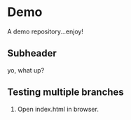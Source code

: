# Demo 

A demo repository...enjoy!

## Subheader

yo, what up?

## Testing multiple branches

1. Open index.html in browser.